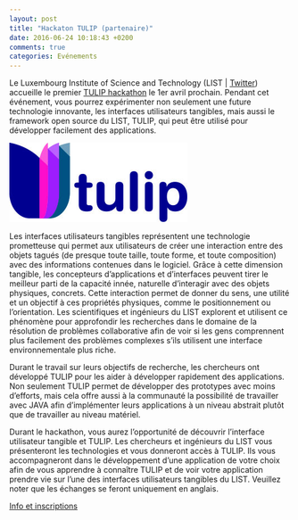 ```yaml
---
layout: post
title: "Hackaton TULIP (partenaire)"
date: 2016-06-24 10:18:43 +0200
comments: true
categories: Evénements
---
```


Le Luxembourg Institute of Science and Technology (LIST | [Twitter](https://twitter.com/LIST_Luxembourg)) accueille le premier [TULIP hackathon](http://www.list.lu/fr/conference/tulip-hackathon/) le 1er avril prochain. Pendant cet événement, vous pourrez expérimenter non seulement une future technologie innovante, les interfaces utilisateurs tangibles, mais aussi le framework open source du LIST, TULIP, qui peut être utilisé pour développer facilement des applications.

![TULIP Hackaton Luxembourg](/images/TULIP_rgb_319x142px.jpg)

Les interfaces utilisateurs tangibles représentent une technologie prometteuse qui permet aux utilisateurs de créer une interaction entre des objets tagués (de presque toute taille, toute forme, et toute composition) avec des informations contenues dans le logiciel. Grâce à cette dimension tangible, les concepteurs d’applications et d’interfaces peuvent tirer le meilleur parti de la capacité innée, naturelle d’interagir avec des objets physiques, concrets. Cette interaction permet de donner du sens, une utilité et un objectif à ces propriétés physiques, comme le positionnement ou l’orientation. Les scientifiques et ingénieurs du LIST explorent et utilisent ce phénomène pour approfondir les recherches dans le domaine de la résolution de problèmes collaborative afin de voir si les gens comprennent plus facilement des problèmes complexes s’ils utilisent une interface environnementale plus riche.

Durant le travail sur leurs objectifs de recherche, les chercheurs ont développé TULIP pour les aider à développer rapidement des applications. Non seulement TULIP permet de développer des prototypes avec moins d’efforts, mais cela offre aussi à la communauté la possibilité de travailler avec JAVA afin d’implémenter leurs applications à un niveau abstrait plutôt que de travailler au niveau matériel.

Durant le hackathon, vous aurez l’opportunité de découvrir l’interface utilisateur tangible et TULIP. Les chercheurs et ingénieurs du LIST vous présenteront les technologies et vous donneront accès à TULIP. Ils vous accompagneront dans le développement d’une application de votre choix afin de vous apprendre à connaître TULIP et de voir votre application prendre vie sur l’une des interfaces utilisateurs tangibles du LIST. Veuillez noter que les échanges se feront uniquement en anglais.

[Info et inscriptions](http://www.list.lu/en/conference/tulip-hackathon-a-framework-for-developing-tangible-user-interfaces-applications/)

